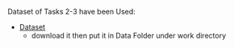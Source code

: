 Dataset of Tasks 2-3 have been Used:

- [Dataset](https://www.kaggle.com/lividsu/amazon-search-terms-us-2021-jul)
  - download it then put it in Data Folder under work directory